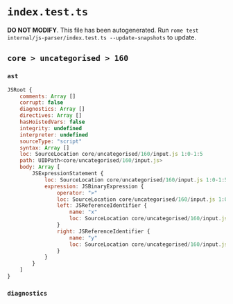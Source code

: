 # `index.test.ts`

**DO NOT MODIFY**. This file has been autogenerated. Run `rome test internal/js-parser/index.test.ts --update-snapshots` to update.

## `core > uncategorised > 160`

### `ast`

```javascript
JSRoot {
	comments: Array []
	corrupt: false
	diagnostics: Array []
	directives: Array []
	hasHoistedVars: false
	integrity: undefined
	interpreter: undefined
	sourceType: "script"
	syntax: Array []
	loc: SourceLocation core/uncategorised/160/input.js 1:0-1:5
	path: UIDPath<core/uncategorised/160/input.js>
	body: Array [
		JSExpressionStatement {
			loc: SourceLocation core/uncategorised/160/input.js 1:0-1:5
			expression: JSBinaryExpression {
				operator: ">"
				loc: SourceLocation core/uncategorised/160/input.js 1:0-1:5
				left: JSReferenceIdentifier {
					name: "x"
					loc: SourceLocation core/uncategorised/160/input.js 1:0-1:1 (x)
				}
				right: JSReferenceIdentifier {
					name: "y"
					loc: SourceLocation core/uncategorised/160/input.js 1:4-1:5 (y)
				}
			}
		}
	]
}
```

### `diagnostics`

```

```
